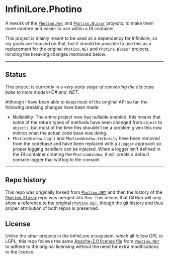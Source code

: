 # InfiniLore.Photino

A rework of the [`Photino.Net`](https://github.com/tryphotino/photino.NET) and [`Photino.Blazor`](https://github.com/tryphotino/photino.Blazor) projects, to make them more modern and easier to use within a DI container.

This project is mainly meant to be used as a dependency for Infinilore, so my goals are focused on that, but it should be possible to use this as a replacement for the original `Photino.NET` and `Photino.Blazor` projects, minding the breaking changes mentioned below.

---

## Status

This project is currently in a *very early stage of converting the old code base to more modern C# and .NET*.

Although I have been able to keep most of the original API so far, the following breaking changes have been made:
- Nullability: The entire project now has nullable enabled, this means that some of the return types of methods have been changed from `object` to `object?`, but most of the time this shouldn't be a problem given this now mimics what the actual code base was doing.
- `PhotinoWindow.Log()` and `PhotinoWindow.Verbosity` have been removed from the codebase and have been replaced with a `ILogger` approach so proper logging handlers can be injected.
When a logger isn't defined in the DI container creating the `PhotinoWindow`, it will create a default console logger that will log to the console.

---

## Repo history

This repo was originally forked from [`Photino.NET`](https://github.com/tryphotino/photino.NET) and then the history of
the [`Photino.Blazor`](https://github.com/tryphotino/photino.Blazor) repo was merged into this.
This means that GitHub will only show a reference to the original [
`Photino.NET`](https://github.com/tryphotino/photino.NET), though the git history and thus proper attribution of both
repos is preserved.

## License

Unlike the other projects in the InfiniLore ecosystem, which all follow GPL or LGPL, this repo follows the
same [ Apache-2.0 license file](LICENSE) from [`Photino.NET`](https://github.com/tryphotino/photino.NET) to adhere to
the original licensing without the need for extra modifications to the license.